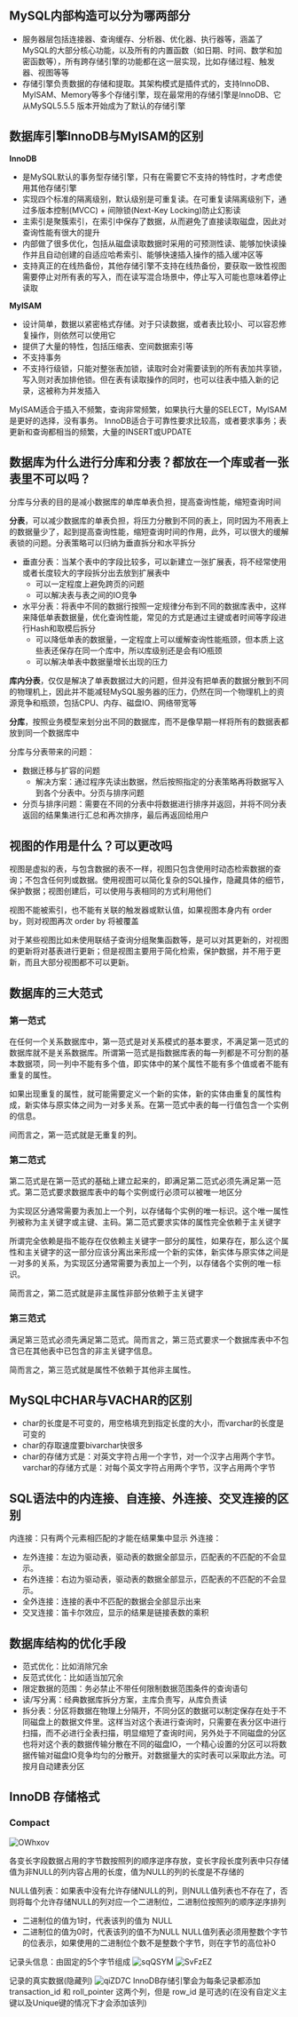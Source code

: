 ## MySQL内部构造可以分为哪两部分

- 服务器层包括连接器、查询缓存、分析器、优化器、执行器等，涵盖了MySQL的大部分核心功能，以及所有的内置函数（如日期、时间、数学和加密函数等），所有跨存储引擎的功能都在这一层实现，比如存储过程、触发器、视图等等
- 存储引擎负责数据的存储和提取。其架构模式是插件式的，支持InnoDB、MyISAM、Memory等多个存储引擎，现在最常用的存储引擎是InnoDB、它从MySQL5.5.5 版本开始成为了默认的存储引擎

## 数据库引擎InnoDB与MyISAM的区别

**InnoDB**
- 是MySQL默认的事务型存储引擎，只有在需要它不支持的特性时，才考虑使用其他存储引擎
- 实现四个标准的隔离级别，默认级别是可重复读。在可重复读隔离级别下，通过多版本控制(MVCC) + 间隙锁(Next-Key Locking)防止幻影读
- 主索引是聚簇索引，在索引中保存了数据，从而避免了直接读取磁盘，因此对查询性能有很大的提升
- 内部做了很多优化，包括从磁盘读取数据时采用的可预测性读、能够加快读操作并且自动创建的自适应哈希索引、能够快速插入操作的插入缓冲区等
- 支持真正的在线热备份，其他存储引擎不支持在线热备份，要获取一致性视图需要停止对所有表的写入，而在读写混合场景中，停止写入可能也意味着停止读取

**MyISAM**
- 设计简单，数据以紧密格式存储。对于只读数据，或者表比较小、可以容忍修复操作，则依然可以使用它
- 提供了大量的特性，包括压缩表、空间数据索引等
- 不支持事务
- 不支持行级锁，只能对整张表加锁，读取时会对需要读到的所有表加共享锁，写入则对表加排他锁。但在表有读取操作的同时，也可以往表中插入新的记录，这被称为并发插入

MyISAM适合于插入不频繁，查询非常频繁，如果执行大量的SELECT，MyISAM是更好的选择，没有事务。
InnoDB适合于可靠性要求比较高，或者要求事务；表更新和查询都相当的频繁，大量的INSERT或UPDATE

## 数据库为什么进行分库和分表？都放在一个库或者一张表里不可以吗？

分库与分表的目的是减小数据库的单库单表负担，提高查询性能，缩短查询时间

**分表**，可以减少数据库的单表负担，将压力分散到不同的表上，同时因为不用表上的数据量少了，起到提高查询性能，缩短查询时间的作用，此外，可以很大的缓解表锁的问题。分表策略可以归纳为垂直拆分和水平拆分
- 垂直分表：当某个表中的字段比较多，可以新建立一张扩展表，将不经常使用或者长度较大的字段拆分出去放到扩展表中
	- 可以一定程度上避免跨页的问题
	- 可以解决表与表之间的IO竞争
- 水平分表：将表中不同的数据行按照一定规律分布到不同的数据库表中，这样来降低单表数据量，优化查询性能，常见的方式是通过主键或者时间等字段进行Hash和取模后拆分
	- 可以降低单表的数据量，一定程度上可以缓解查询性能瓶颈，但本质上这些表还保存在同一个库中，所以库级别还是会有IO瓶颈
	- 可以解决单表中数据量增长出现的压力

**库内分表**，仅仅是解决了单表数据过大的问题，但并没有把单表的数据分散到不同的物理机上，因此并不能减轻MySQL服务器的压力，仍然在同一个物理机上的资源竞争和瓶颈，包括CPU、内存、磁盘IO、网络带宽等

**分库**，按照业务模型来划分出不同的数据库，而不是像早期一样将所有的数据表都放到同一个数据库中

分库与分表带来的问题：
- 数据迁移与扩容的问题
	- 解决方案：通过程序先读出数据，然后按照指定的分表策略再将数据写入到各个分表中。分页与排序问题
- 分页与排序问题：需要在不同的分表中将数据进行排序并返回，并将不同分表返回的结果集进行汇总和再次排序，最后再返回给用户

## 视图的作用是什么？可以更改吗

视图是虚拟的表，与包含数据的表不一样，视图只包含使用时动态检索数据的查询；不包含任何列或数据。使用视图可以简化复杂的SQL操作，隐藏具体的细节，保护数据；视图创建后，可以使用与表相同的方式利用他们

视图不能被索引，也不能有关联的触发器或默认值，如果视图本身内有 order by，则对视图再次 order by 将被覆盖

对于某些视图比如未使用联结子查询分组聚集函数等，是可以对其更新的，对视图的更新将对基表进行更新；但是视图主要用于简化检索，保护数据，并不用于更新，而且大部分视图都不可以更新。

## 数据库的三大范式
### 第一范式

在任何一个关系数据库中，第一范式是对关系模式的基本要求，不满足第一范式的数据库就不是关系数据库。所谓第一范式是指数据库表的每一列都是不可分割的基本数据项，同一列中不能有多个值，即实体中的某个属性不能有多个值或者不能有重复的属性。

如果出现重复的属性，就可能需要定义一个新的实体，新的实体由重复的属性构成，新实体与原实体之间为一对多关系。在第一范式中表的每一行值包含一个实例的信息。

间而言之，第一范式就是无重复的列。

### 第二范式

第二范式是在第一范式的基础上建立起来的，即满足第二范式必须先满足第一范式。第二范式要求数据库表中的每个实例或行必须可以被唯一地区分

为实现区分通常需要为表加上一个列，以存储每个实例的唯一标识。这个唯一属性列被称为主关键字或主键、主码。第二范式要求实体的属性完全依赖于主关键字

所谓完全依赖是指不能存在仅依赖主关键字一部分的属性，如果存在，那么这个属性和主关键字的这一部分应该分离出来形成一个新的实体，新实体与原实体之间是一对多的关系，为实现区分通常需要为表加上一个列，以存储各个实例的唯一标识。

简而言之，第二范式就是非主属性非部分依赖于主关键字

### 第三范式

满足第三范式必须先满足第二范式。简而言之，第三范式要求一个数据库表中不包含已在其他表中已包含的非主关键字信息。

简而言之，第三范式就是属性不依赖于其他非主属性。

## MySQL中CHAR与VACHAR的区别

- char的长度是不可变的，用空格填充到指定长度的大小，而varchar的长度是可变的
- char的存取速度要bivarchar快很多
- char的存储方式是：对英文字符占用一个字节，对一个汉字占用两个字节。varchar的存储方式是：对每个英文字符占用两个字节，汉字占用两个字节

## SQL语法中的内连接、自连接、外连接、交叉连接的区别

内连接：只有两个元素相匹配的才能在结果集中显示
外连接：
- 左外连接：左边为驱动表，驱动表的数据全部显示，匹配表的不匹配的不会显示。
- 右外连接：右边为驱动表，驱动表的数据全部显示，匹配表的不匹配的不会显示。
- 全外连接：连接的表中不匹配的数据会全部显示出来
- 交叉连接：笛卡尔效应，显示的结果是链接表数的乘积

## 数据库结构的优化手段

- 范式优化：比如消除冗余
- 反范式优化：比如适当加冗余
- 限定数据的范围：务必禁止不带任何限制数据范围条件的查询语句
- 读/写分离：经典数据库拆分方案，主库负责写，从库负责读
- 拆分表：分区将数据在物理上分隔开，不同分区的数据可以制定保存在处于不同磁盘上的数据文件里。这样当对这个表进行查询时，只需要在表分区中进行扫描，而不必进行全表扫描，明显缩短了查询时间，另外处于不同磁盘的分区也将对这个表的数据传输分散在不同的磁盘IO，一个精心设置的分区可以将数据传输对磁盘IO竞争均匀的分散开。对数据量大的实时表可以采取此方法。可按月自动建表分区

## InnoDB 存储格式
### Compact

![OWhxov](https://cdn.jsdelivr.net/gh/Maxaayang/pic@main/uPic/OWhxov.png)

各变长字段数据占用的字节数按照列的顺序逆序存放，变长字段长度列表中只存储值为非NULL的列内容占用的长度，值为NULL的列的长度是不存储的

NULL值列表：如果表中没有允许存储NULL的列，则NULL值列表也不存在了，否则将每个允许存储NULL的列对应一个二进制位，二进制位按照列的顺序逆序排列
- 二进制位的值为1时，代表该列的值为 NULL
- 二进制位的值为0时，代表该列的值不为NULL
NULL值列表必须用整数个字节的位表示，如果使用的二进制位个数不是整数个字节，则在字节的高位补0

记录头信息：由固定的5个字节组成
![sqQSYM](https://cdn.jsdelivr.net/gh/Maxaayang/pic@main/uPic/sqQSYM.png)
![SvFzEZ](https://cdn.jsdelivr.net/gh/Maxaayang/pic@main/uPic/SvFzEZ.png)

记录的真实数据(隐藏列)
![qiZD7C](https://cdn.jsdelivr.net/gh/Maxaayang/pic@main/uPic/qiZD7C.png)
InnoDB存储引擎会为每条记录都添加transaction_id 和 roll_pointer 这两个列，但是 row_id 是可选的(在没有自定义主键以及Unique键的情况下才会添加该列)